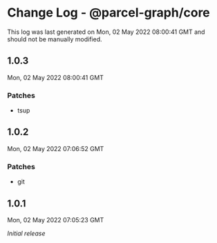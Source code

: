 # Change Log - @parcel-graph/core

This log was last generated on Mon, 02 May 2022 08:00:41 GMT and should not be manually modified.

## 1.0.3
Mon, 02 May 2022 08:00:41 GMT

### Patches

- tsup

## 1.0.2
Mon, 02 May 2022 07:06:52 GMT

### Patches

- git

## 1.0.1
Mon, 02 May 2022 07:05:23 GMT

_Initial release_

